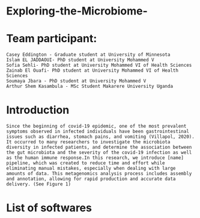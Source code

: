 # Exploring-the-Microbiome-
 # Team participant: 
    Casey Eddington - Graduate student at University of Minnesota 
    Islam EL JADDAOUI- PhD student at University Mohammed V 
    Sofia Sehli- PhD student at University Mohammed VI of Health Sciences
    Zainab El Ouafi- PhD student at University Mohammed VI of Health Sciences 
    Soumaya Jbara - PhD student at University Mohammed V 
    Arthur Shem Kasambula - MSc Student Makarere University Uganda
    
 # Introduction
    Since the beginning of covid-19 epidemic, one of the most prevalent symptoms observed in infected individuals have been gastrointestinal issues such as diarrhea, stomach pains, and vomiting (Villapol, 2020). It occurred to many researchers to investigate the microbiota diversity in infected patients, and determine the association between the gut microbiota and the severity of the covid-19 infection as well as the human immune response.In this research, we introduce [name] pipeline, which was created to reduce time and effort while eliminating manual mistakes, especially when dealing with large amounts of data. This metagenomics analysis process includes assembly and annotation, allowing for rapid production and accurate data delivery. (See Figure 1)
    
 # List of softwares 
 
